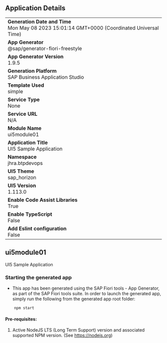 ## Application Details
|               |
| ------------- |
|**Generation Date and Time**<br>Mon May 08 2023 15:01:14 GMT+0000 (Coordinated Universal Time)|
|**App Generator**<br>@sap/generator-fiori-freestyle|
|**App Generator Version**<br>1.9.5|
|**Generation Platform**<br>SAP Business Application Studio|
|**Template Used**<br>simple|
|**Service Type**<br>None|
|**Service URL**<br>N/A
|**Module Name**<br>ui5module01|
|**Application Title**<br>UI5 Sample Application|
|**Namespace**<br>jhra.btpdevops|
|**UI5 Theme**<br>sap_horizon|
|**UI5 Version**<br>1.113.0|
|**Enable Code Assist Libraries**<br>True|
|**Enable TypeScript**<br>False|
|**Add Eslint configuration**<br>False|

## ui5module01

UI5 Sample Application

### Starting the generated app

-   This app has been generated using the SAP Fiori tools - App Generator, as part of the SAP Fiori tools suite.  In order to launch the generated app, simply run the following from the generated app root folder:

```
    npm start
```

#### Pre-requisites:

1. Active NodeJS LTS (Long Term Support) version and associated supported NPM version.  (See https://nodejs.org)


